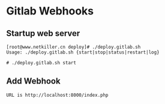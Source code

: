 # Gitlab Webhooks

## Startup web server

	[root@www.netkiller.cn deploy]# ./deploy.gitlab.sh
	Usage: ./deploy.gitlab.sh {start|stop|status|restart|log}
	
	# ./deploy.gitlab.sh start

## Add Webhook

	URL is http://localhost:8000/index.php